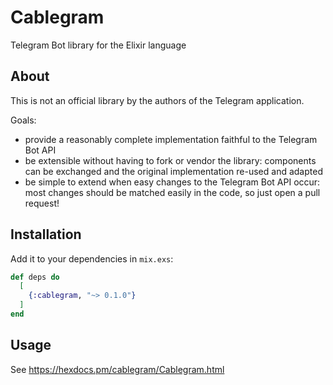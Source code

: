 # Cablegram

Telegram Bot library for the Elixir language

## About

This is not an official library by the authors of the Telegram application.

Goals:

* provide a reasonably complete implementation faithful to the Telegram Bot API
* be extensible without having to fork or vendor the library: components can be
  exchanged and the original implementation re-used and adapted
* be simple to extend when easy changes to the Telegram Bot API occur: most
  changes should be matched easily in the code, so just open a pull request!

## Installation

Add it to your dependencies in `mix.exs`:

```elixir
def deps do
  [
    {:cablegram, "~> 0.1.0"}
  ]
end
```

## Usage

See <https://hexdocs.pm/cablegram/Cablegram.html>
